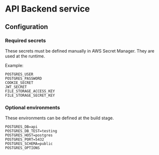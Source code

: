 # API Backend service

## Configuration

### Required secrets

These secrets must be defined manually in AWS Secret Manager. They are used at
the runtime.

Example:

```env
POSTGRES_USER
POSTGRES_PASSWORD
COOKIE_SECRET
JWT_SECRET
FILE_STORAGE_ACCESS_KEY
FILE_STORAGE_SECRET_KEY
```

### Optional environments

These environments can be defined at the build stage.

```env
POSTGRES_DB=api
POSTGRES_DB_TEST=testing
POSTGRES_HOST=postgres
POSTGRES_PORT=5432
POSTGRES_SCHEMA=public
POSTGRES_OPTIONS
```
